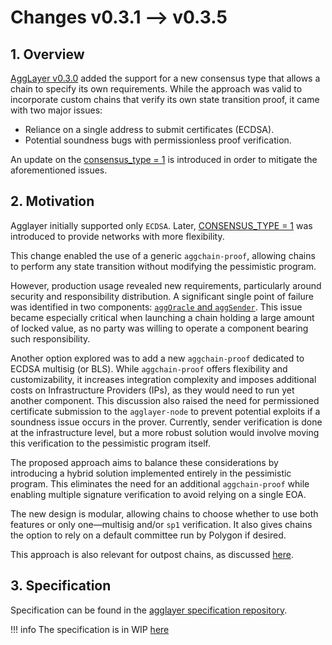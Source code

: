 # Changes v0.3.1 --> v0.3.5
## 1. Overview
[AggLayer v0.3.0](https://github.com/agglayer/protocol-research/blob/main/docs/ADRs/v0.3.0.md) added the support for a new consensus type that allows a chain to specify its own requirements. While the approach was valid to incorporate custom chains that verify its own state transition proof, it came with two major issues:

  - Reliance on a single address to submit certificates (ECDSA).
  - Potential soundness bugs with permissionless proof verification.

An update on the [consensus_type = 1](https://github.com/agglayer/protocol-research/blob/main/docs/ADRs/v0.3.0.md#generic-aggchains) is introduced in order to mitigate the aforementioned issues.

## 2. Motivation
Agglayer initially supported only `ECDSA`. Later, [CONSENSUS_TYPE = 1](https://github.com/agglayer/protocol-research/blob/main/docs/ADRs/v0.3.0.md) was introduced to provide networks with more flexibility.

This change enabled the use of a generic `aggchain-proof`, allowing chains to perform any state transition without modifying the pessimistic program.

However, production usage revealed new requirements, particularly around security and responsibility distribution. A significant single point of failure was identified in two components: [`aggOracle` and `aggSender`](https://github.com/agglayer/protocol-research/issues/161). This issue became especially critical when launching a chain holding a large amount of locked value, as no party was willing to operate a component bearing such responsibility.

Another option explored was to add a new `aggchain-proof` dedicated to ECDSA multisig (or BLS). While `aggchain-proof` offers flexibility and customizability, it increases integration complexity and imposes additional costs on Infrastructure Providers (IPs), as they would need to run yet another component. This discussion also raised the need for permissioned certificate submission to the `agglayer-node` to prevent potential exploits if a soundness issue occurs in the prover. Currently, sender verification is done at the infrastructure level, but a more robust solution would involve moving this verification to the pessimistic program itself.

The proposed approach aims to balance these considerations by introducing a hybrid solution implemented entirely in the pessimistic program. This eliminates the need for an additional `aggchain-proof` while enabling multiple signature verification to avoid relying on a single EOA.

The new design is modular, allowing chains to choose whether to use both features or only one—multisig and/or `sp1` verification. It also gives chains the option to rely on a default committee run by Polygon if desired.

This approach is also relevant for outpost chains, as discussed [here](https://github.com/agglayer/protocol-team-kanban/issues/645).

## 3. Specification
Specification can be found in the [agglayer specification repository](https://github.com/agglayer/specs/tree/main/specs).

!!! info
    The specification is in WIP [here](https://github.com/agglayer/specs/pull/45)